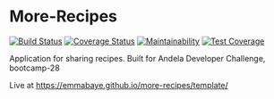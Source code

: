 # More-Recipes
[![Build Status](https://travis-ci.org/emmabaye/more-recipes.svg?branch=master)](https://travis-ci.org/emmabaye/more-recipes)
[![Coverage Status](https://coveralls.io/repos/emmabaye/more-recipes/badge.png?branch=master)](https://coveralls.io/r/emmabaye/more-recipes?branch=master)
[![Maintainability](https://api.codeclimate.com/v1/badges/bdd1ed14d9a5842f38b0/maintainability)](https://codeclimate.com/github/emmabaye/more-recipes/maintainability)
[![Test Coverage](https://api.codeclimate.com/v1/badges/bdd1ed14d9a5842f38b0/test_coverage)](https://codeclimate.com/github/emmabaye/more-recipes/test_coverage)

Application for sharing recipes. Built for Andela Developer Challenge, bootcamp-28

Live at https://emmabaye.github.io/more-recipes/template/
